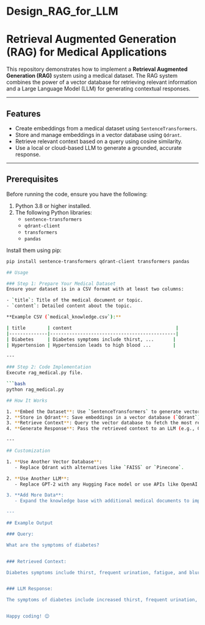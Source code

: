 # Design_RAG_for_LLM
# Retrieval Augmented Generation (RAG) for Medical Applications

This repository demonstrates how to implement a **Retrieval Augmented Generation (RAG)** system using a medical dataset. The RAG system combines the power of a vector database for retrieving relevant information and a Large Language Model (LLM) for generating contextual responses.

---

## Features
- Create embeddings from a medical dataset using `SentenceTransformers`.
- Store and manage embeddings in a vector database using `Qdrant`.
- Retrieve relevant context based on a query using cosine similarity.
- Use a local or cloud-based LLM to generate a grounded, accurate response.

---

## Prerequisites

Before running the code, ensure you have the following:
1. Python 3.8 or higher installed.
2. The following Python libraries:
   - `sentence-transformers`
   - `qdrant-client`
   - `transformers`
   - `pandas`

Install them using pip:
```bash
pip install sentence-transformers qdrant-client transformers pandas

## Usage

### Step 1: Prepare Your Medical Dataset
Ensure your dataset is in a CSV format with at least two columns:

- `title`: Title of the medical document or topic.
- `content`: Detailed content about the topic.

**Example CSV (`medical_knowledge.csv`):**

| title        | content                                      |
|--------------|----------------------------------------------|
| Diabetes     | Diabetes symptoms include thirst, ...       |
| Hypertension | Hypertension leads to high blood ...        |

---

### Step 2: Code Implementation
Execute rag_medical.py file.

```bash
python rag_medical.py

## How It Works

1. **Embed the Dataset**: Use `SentenceTransformers` to generate vector embeddings of the medical dataset (`content`).
2. **Store in Qdrant**: Save embeddings in a vector database (`Qdrant`) for fast similarity-based retrieval.
3. **Retrieve Context**: Query the vector database to fetch the most relevant medical content based on user input.
4. **Generate Response**: Pass the retrieved context to an LLM (e.g., GPT-2) to generate an informed, grounded response.

---

## Customization

1. **Use Another Vector Database**:
   - Replace Qdrant with alternatives like `FAISS` or `Pinecone`.

2. **Use Another LLM**:
   - Replace GPT-2 with any Hugging Face model or use APIs like OpenAI's GPT-4.

3. **Add More Data**:
   - Expand the knowledge base with additional medical documents to improve response quality.

---

## Example Output

### Query:

What are the symptoms of diabetes?


### Retrieved Context:

Diabetes symptoms include thirst, frequent urination, fatigue, and blurred vision.


### LLM Response:

The symptoms of diabetes include increased thirst, frequent urination, fatigue, and blurred vision. It’s recommended to consult a healthcare provider for proper diagnosis and treatment.


Happy coding! 😊

